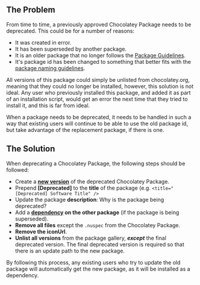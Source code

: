 ## The Problem
From time to time, a previously approved Chocolatey Package needs to be deprecated.  This could be for a number of reasons:

* It was created in error.
* It has been superseded by another package.
* It is an older package that no longer follows the [Package Guidelines](CreatePackages).
* It's package id has been changed to something that better fits with the [package naming guidelines](CreatePackages#naming-your-package).

All versions of this package could simply be unlisted from chocolatey.org, meaning that they could no longer be installed, however, this solution is not ideal.  Any user who previously installed this package, and added it as part of an installation script, would get an error the next time that they tried to install it, and this is far from ideal.

When a package needs to be deprecated, it needs to be handled in such a way that existing users will continue to be able to use the old package id, but take advantage of the replacement package, if there is one.

## The Solution
When deprecating a Chocolatey Package, the following steps should be followed:

* Create a **[new version](CreatePackages#package-fix-version-notation)** of the deprecated Chocolatey Package.
* Prepend **[Deprecated]** to the **title** of the package (e.g. `<title="[Deprecated] Software Title" />`
* Update the package **description**: Why is the package being deprecated?
* Add a **[dependency](http://docs.nuget.org/docs/reference/nuspec-reference#Specifying_Dependencies) on the other package** (if the package is being superseded).
* **Remove all files** except the `.nuspec` from the Chocolatey Package.
* **Remove the iconUrl**.
* **Unlist all versions** from the package gallery, ***except*** the final deprecated version. The final deprecated version is required so that there is an update path to the new package.

By following this process, any existing users who try to update the old package will automatically get the new package, as it will be installed as a dependency.